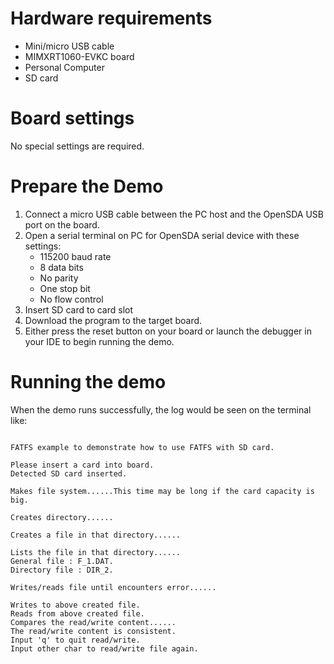 Hardware requirements
===================
- Mini/micro USB cable
- MIMXRT1060-EVKC board
- Personal Computer
- SD card

Board settings
============
No special settings are required.

Prepare the Demo
===============
1.  Connect a micro USB cable between the PC host and the OpenSDA USB port on the board.
2.  Open a serial terminal on PC for OpenSDA serial device with these settings:
    - 115200 baud rate
    - 8 data bits
    - No parity
    - One stop bit
    - No flow control
3.  Insert SD card to card slot
4.  Download the program to the target board.
5.  Either press the reset button on your board or launch the debugger in your IDE to begin running the demo.

Running the demo
===============
When the demo runs successfully, the log would be seen on the terminal like:

~~~~~~~~~~~~~~~~~~~~~~~~~~~~~~~~~~~~~~~~~~~~~~~~~~~~~~~~~~~~~~~~~~~~~~~~~~~~~~~~~~~

FATFS example to demonstrate how to use FATFS with SD card.

Please insert a card into board.
Detected SD card inserted.

Makes file system......This time may be long if the card capacity is big.

Creates directory......

Creates a file in that directory......

Lists the file in that directory......
General file : F_1.DAT.
Directory file : DIR_2.

Writes/reads file until encounters error......

Writes to above created file.
Reads from above created file.
Compares the read/write content......
The read/write content is consistent.
Input 'q' to quit read/write.
Input other char to read/write file again.
~~~~~~~~~~~~~~~~~~~~~~~~~~~~~~~~~~~~~~~~~~~~~~~~~~~~~~~~~~~~~~~~~~~~~~~~~~~~~~~~~~~~~
